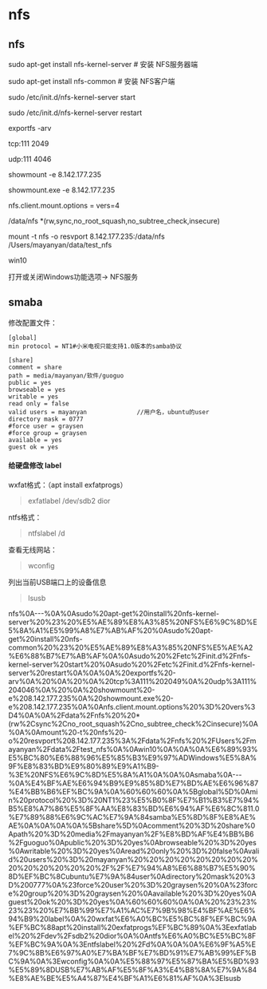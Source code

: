 # nfs

## nfs

sudo apt\-get install nfs\-kernel\-server \# 安装 NFS服务器端

sudo apt\-get install nfs\-common \# 安装 NFS客户端

sudo /etc/init.d/nfs\-kernel\-server start

sudo /etc/init.d/nfs\-kernel\-server restart

exportfs \-arv

tcp:111 2049

udp:111 4046

showmount \-e 8.142.177.235

showmount.exe \-e 8.142.177.235

nfs.client.mount.options = vers=4

/data/nfs \*\(rw,sync,no\_root\_squash,no\_subtree\_check,insecure\)

mount \-t nfs \-o resvport 8.142.177.235:/data/nfs /Users/mayanyan/data/test\_nfs

win10

打开或关闭Windows功能选项\-\> NFS服务

## smaba

修改配置文件：

```
[global]
min protocol = NT1#小米电视只能支持1.0版本的samba协议

[share]
comment = share
path = media/mayanyan/软件/guoguo
public = yes
browseable = yes
writable = yes
read only = false
valid users = mayanyan              //用户名，ubuntu的user
directory mask = 0777
#force user = graysen 
#force group = graysen 
available = yes
guest ok = yes
```

#### 给硬盘修改 label

wxfat格式：（apt install exfatprogs）

> exfatlabel /dev/sdb2 dior

ntfs格式：

> ntfslabel /d

查看无线网站：

> wconfig

列出当前USB端口上的设备信息

> lsusb

nfs%0A\-\-\-%0A%0Asudo%20apt\-get%20install%20nfs\-kernel\-server%20%23%20%E5%AE%89%E8%A3%85%20NFS%E6%9C%8D%E5%8A%A1%E5%99%A8%E7%AB%AF%20%0Asudo%20apt\-get%20install%20nfs\-common%20%23%20%E5%AE%89%E8%A3%85%20NFS%E5%AE%A2%E6%88%B7%E7%AB%AF%0A%0Asudo%20%2Fetc%2Finit.d%2Fnfs\-kernel\-server%20start%20%0Asudo%20%2Fetc%2Finit.d%2Fnfs\-kernel\-server%20restart%0A%0A%0A%20exportfs%20\-arv%0A%20%0A%20%0A%20tcp%3A111%202049%0A%20udp%3A111%204046%0A%20%0A%20showmount%20\-e%208.142.177.235%0A%20showmount.exe%20\-e%208.142.177.235%0A%0Anfs.client.mount.options%20%3D%20vers%3D4%0A%0A%2Fdata%2Fnfs%20%20\*\(rw%2Csync%2Cno\_root\_squash%2Cno\_subtree\_check%2Cinsecure\)%0A%0A%0Amount%20\-t%20nfs%20\-o%20resvport%208.142.177.235%3A%2Fdata%2Fnfs%20%2FUsers%2Fmayanyan%2Fdata%2Ftest\_nfs%0A%0Awin10%0A%0A%0A%E6%89%93%E5%BC%80%E6%88%96%E5%85%B3%E9%97%ADWindows%E5%8A%9F%E8%83%BD%E9%80%89%E9%A1%B9\-%3E%20NFS%E6%9C%8D%E5%8A%A1%0A%0A%0Asmaba%0A\-\-\-%0A%E4%BF%AE%E6%94%B9%E9%85%8D%E7%BD%AE%E6%96%87%E4%BB%B6%EF%BC%9A%0A%60%60%60%0A%5Bglobal%5D%0Amin%20protocol%20%3D%20NT1%23%E5%B0%8F%E7%B1%B3%E7%94%B5%E8%A7%86%E5%8F%AA%E8%83%BD%E6%94%AF%E6%8C%811.0%E7%89%88%E6%9C%AC%E7%9A%84samba%E5%8D%8F%E8%AE%AE%0A%0A%0A%0A%5Bshare%5D%0Acomment%20%3D%20share%0Apath%20%3D%20media%2Fmayanyan%2F%E8%BD%AF%E4%BB%B6%2Fguoguo%0Apublic%20%3D%20yes%0Abrowseable%20%3D%20yes%0Awritable%20%3D%20yes%0Aread%20only%20%3D%20false%0Avalid%20users%20%3D%20mayanyan%20%20%20%20%20%20%20%20%20%20%20%20%20%20%2F%2F%E7%94%A8%E6%88%B7%E5%90%8D%EF%BC%8Cubuntu%E7%9A%84user%0Adirectory%20mask%20%3D%200777%0A%23force%20user%20%3D%20graysen%20%0A%23force%20group%20%3D%20graysen%20%0Aavailable%20%3D%20yes%0Aguest%20ok%20%3D%20yes%0A%60%60%60%0A%0A%20%23%23%23%23%20%E7%BB%99%E7%A1%AC%E7%9B%98%E4%BF%AE%E6%94%B9%20label%0A%20wxfat%E6%A0%BC%E5%BC%8F%EF%BC%9A%EF%BC%88apt%20install%20exfatprogs%EF%BC%89%0A%3Eexfatlabel%20%2Fdev%2Fsdb2%20dior%0A%0Antfs%E6%A0%BC%E5%BC%8F%EF%BC%9A%0A%3Entfslabel%20%2Fd%0A%0A%0A%E6%9F%A5%E7%9C%8B%E6%97%A0%E7%BA%BF%E7%BD%91%E7%AB%99%EF%BC%9A%0A%3Ewconfig%0A%0A%E5%88%97%E5%87%BA%E5%BD%93%E5%89%8DUSB%E7%AB%AF%E5%8F%A3%E4%B8%8A%E7%9A%84%E8%AE%BE%E5%A4%87%E4%BF%A1%E6%81%AF%0A%3Elsusb
